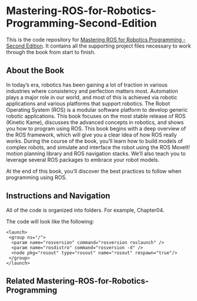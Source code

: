 # Mastering-ROS-for-Robotics-Programming-Second-Edition

This is the code repository for [Mastering ROS for Robotics Programming - Second Edition](https://www.packtpub.com/hardware-and-creative/mastering-ros-robotics-programming-second-edition?utm_source=github&utm_medium=repository&utm_content=9781788478953). It contains all the supporting project files necessary to work through the book from start to finish.

## About the Book
In today’s era, robotics has been gaining a lot of traction in various industries where consistency and perfection matters most. Automation plays a major role in our world, and most of this is achieved via robotic applications and various platforms that support robotics. The Robot Operating System (ROS) is a modular software platform to develop generic robotic applications. This book focuses on the most stable release of ROS (Kinetic Kame), discusses the advanced concepts in robotics, and shows you how to program using ROS.
This book begins with a deep overview of the ROS framework, which will give you a clear idea of how ROS really works. During the course of the book, you’ll learn how to build models of complex robots, and simulate and interface the robot using the ROS MoveIt! motion planning library and ROS navigation stacks. We’ll also teach you to leverage several ROS packages to embrace your robot models.

At the end of this book, you’ll discover the best practices to follow when programming using ROS.

## Instructions and Navigation

All of the code is organized into folders. For example, Chapter04.


The code will look like the following:
```
<launch> 
 <group ns="/"> 
  <param name="rosversion" command="rosversion roslaunch" /> 
  <param name="rosdistro" command="rosversion -d" /> 
  <node pkg="rosout" type="rosout" name="rosout" respawn="true"/> 
 </group> 
</launch>
```


## Related Mastering-ROS-for-Robotics-Programming


